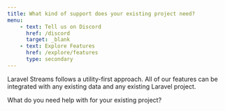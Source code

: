 ```yaml
---
title: What kind of support does your existing project need?
menu:
    - text: Tell us on Discord
      href: /discord
      target: _blank
    - text: Explore Features
      href: /explore/features
      type: secondary
---
```

Laravel Streams follows a utility-first approach. All of our features can be integrated with any existing data and any existing Laravel project.

What do you need help with for your existing project?
